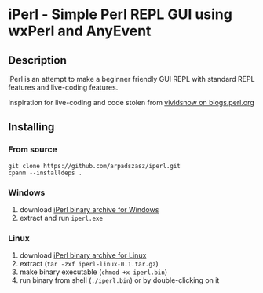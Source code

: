 # iPerl - Simple Perl REPL GUI using wxPerl and AnyEvent

## Description

iPerl is an attempt to make a beginner friendly GUI REPL with standard REPL features and live-coding features.

Inspiration for live-coding and code stolen from [vividsnow on blogs.perl.org](http://blogs.perl.org/users/egor/2013/05/perl-live-coding.html)

## Installing

### From source

```
git clone https://github.com/arpadszasz/iperl.git
cpanm --installdeps .
```

### Windows

1. download [iPerl binary archive for Windows](https://github.com/arpadszasz/iperl/releases/download/0.1/iperl-windows-0.1.zip)
2. extract and run `iperl.exe`

### Linux

1. download [iPerl binary archive for Linux](https://github.com/arpadszasz/iperl/releases/download/0.1/iperl-linux-0.1.tar.gz)
2. extract (`tar -zxf iperl-linux-0.1.tar.gz`)
3. make binary executable (`chmod +x iperl.bin`)
4. run binary from shell (`./iperl.bin`) or by double-clicking on it
